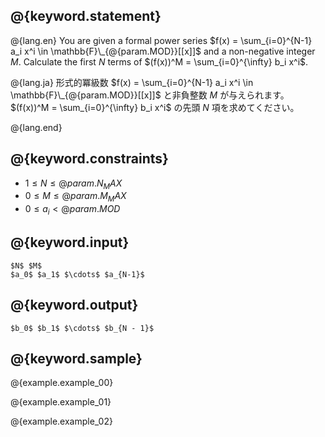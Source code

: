 ## @{keyword.statement}

@{lang.en}
You are given a formal power series $f(x) = \sum_{i=0}^{N-1} a_i x^i \in \mathbb{F}\_{@{param.MOD}}[[x]]$ and a non-negative integer $M$.
Calculate the first $N$ terms of $(f(x))^M = \sum_{i=0}^{\infty} b_i x^i$.

@{lang.ja}
形式的冪級数 $f(x) = \sum_{i=0}^{N-1} a_i x^i \in \mathbb{F}\_{@{param.MOD}}[[x]]$ と非負整数 $M$ が与えられます。$(f(x))^M = \sum_{i=0}^{\infty} b_i x^i$ の先頭 $N$ 項を求めてください。

@{lang.end}

## @{keyword.constraints}

- $1 \leq N \leq @{param.N_MAX}$
- $0 \leq M \leq @{param.M_MAX}$
- $0 \leq a_i < @{param.MOD}$

## @{keyword.input}

```
$N$ $M$
$a_0$ $a_1$ $\cdots$ $a_{N-1}$
```

## @{keyword.output}

```
$b_0$ $b_1$ $\cdots$ $b_{N - 1}$
```

## @{keyword.sample}

@{example.example_00}

@{example.example_01}

@{example.example_02}

